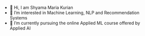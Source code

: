 - 👋 Hi, I am Shyama Maria Kurian
- 👀 I’m interested in Machine Learning, NLP and Recommendation Systems
- 🌱 I’m currently pursuing the online Applied ML course offered by Applied AI


<!---
shyama088/shyama088 is a ✨ special ✨ repository because its `README.md` (this file) appears on your GitHub profile.
You can click the Preview link to take a look at your changes.
--->
